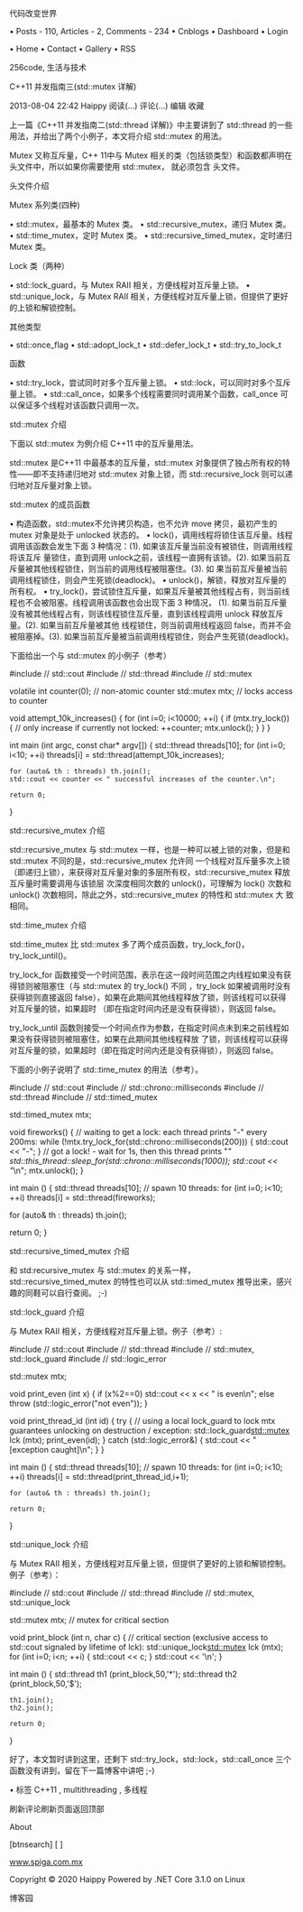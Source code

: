 代码改变世界

  • Posts - 110, Articles - 2, Comments - 234
  • Cnblogs
  • Dashboard
  • Login

  • Home
  • Contact
  • Gallery
  • RSS

256code, 生活与技术

C++11 并发指南三(std::mutex 详解)

2013-08-04 22:42  Haippy  阅读(...)  评论(...)  编辑  收藏

上一篇《C++11 并发指南二(std::thread 详解)》中主要讲到了 std::thread 的一些用法，并给出了两个小例子，本文将介绍 std::mutex
的用法。

Mutex 又称互斥量，C++ 11中与 Mutex 相关的类（包括锁类型）和函数都声明在 <mutex> 头文件中，所以如果你需要使用 std::mutex，
就必须包含 <mutex> 头文件。

<mutex> 头文件介绍

Mutex 系列类(四种)

  • std::mutex，最基本的 Mutex 类。
  • std::recursive_mutex，递归 Mutex 类。
  • std::time_mutex，定时 Mutex 类。
  • std::recursive_timed_mutex，定时递归 Mutex 类。

Lock 类（两种）

  • std::lock_guard，与 Mutex RAII 相关，方便线程对互斥量上锁。
  • std::unique_lock，与 Mutex RAII 相关，方便线程对互斥量上锁，但提供了更好的上锁和解锁控制。

其他类型

  • std::once_flag
  • std::adopt_lock_t
  • std::defer_lock_t
  • std::try_to_lock_t

函数

  • std::try_lock，尝试同时对多个互斥量上锁。
  • std::lock，可以同时对多个互斥量上锁。
  • std::call_once，如果多个线程需要同时调用某个函数，call_once 可以保证多个线程对该函数只调用一次。

std::mutex 介绍

下面以 std::mutex 为例介绍 C++11 中的互斥量用法。

std::mutex 是C++11 中最基本的互斥量，std::mutex 对象提供了独占所有权的特性——即不支持递归地对 std::mutex 对象上锁，而
std::recursive_lock 则可以递归地对互斥量对象上锁。

std::mutex 的成员函数

  • 构造函数，std::mutex不允许拷贝构造，也不允许 move 拷贝，最初产生的 mutex 对象是处于 unlocked 状态的。
  • lock()，调用线程将锁住该互斥量。线程调用该函数会发生下面 3 种情况：(1). 如果该互斥量当前没有被锁住，则调用线程将该互斥
    量锁住，直到调用 unlock之前，该线程一直拥有该锁。(2). 如果当前互斥量被其他线程锁住，则当前的调用线程被阻塞住。(3). 如
    果当前互斥量被当前调用线程锁住，则会产生死锁(deadlock)。
  • unlock()，解锁，释放对互斥量的所有权。
  • try_lock()，尝试锁住互斥量，如果互斥量被其他线程占有，则当前线程也不会被阻塞。线程调用该函数也会出现下面 3 种情况，
    (1). 如果当前互斥量没有被其他线程占有，则该线程锁住互斥量，直到该线程调用 unlock 释放互斥量。(2). 如果当前互斥量被其他
    线程锁住，则当前调用线程返回 false，而并不会被阻塞掉。(3). 如果当前互斥量被当前调用线程锁住，则会产生死锁(deadlock)。

下面给出一个与 std::mutex 的小例子（参考）

#include <iostream>       // std::cout
#include <thread>         // std::thread
#include <mutex>          // std::mutex

volatile int counter(0); // non-atomic counter
std::mutex mtx;           // locks access to counter

void attempt_10k_increases() {
    for (int i=0; i<10000; ++i) {
        if (mtx.try_lock()) {   // only increase if currently not locked:
            ++counter;
            mtx.unlock();
        }
    }
}

int main (int argc, const char* argv[]) {
    std::thread threads[10];
    for (int i=0; i<10; ++i)
        threads[i] = std::thread(attempt_10k_increases);

    for (auto& th : threads) th.join();
    std::cout << counter << " successful increases of the counter.\n";

    return 0;
}

std::recursive_mutex 介绍

std::recursive_mutex 与 std::mutex 一样，也是一种可以被上锁的对象，但是和 std::mutex 不同的是，std::recursive_mutex 允许同
一个线程对互斥量多次上锁（即递归上锁），来获得对互斥量对象的多层所有权，std::recursive_mutex 释放互斥量时需要调用与该锁层
次深度相同次数的 unlock()，可理解为 lock() 次数和 unlock() 次数相同，除此之外，std::recursive_mutex 的特性和 std::mutex 大
致相同。

std::time_mutex 介绍

std::time_mutex 比 std::mutex 多了两个成员函数，try_lock_for()，try_lock_until()。

try_lock_for 函数接受一个时间范围，表示在这一段时间范围之内线程如果没有获得锁则被阻塞住（与 std::mutex 的 try_lock() 不同
，try_lock 如果被调用时没有获得锁则直接返回 false），如果在此期间其他线程释放了锁，则该线程可以获得对互斥量的锁，如果超时
（即在指定时间内还是没有获得锁），则返回 false。

try_lock_until 函数则接受一个时间点作为参数，在指定时间点未到来之前线程如果没有获得锁则被阻塞住，如果在此期间其他线程释放
了锁，则该线程可以获得对互斥量的锁，如果超时（即在指定时间内还是没有获得锁），则返回 false。

下面的小例子说明了 std::time_mutex 的用法（参考）。

#include <iostream>       // std::cout
#include <chrono>         // std::chrono::milliseconds
#include <thread>         // std::thread
#include <mutex>          // std::timed_mutex

std::timed_mutex mtx;

void fireworks() {
  // waiting to get a lock: each thread prints "-" every 200ms:
  while (!mtx.try_lock_for(std::chrono::milliseconds(200))) {
    std::cout << "-";
  }
  // got a lock! - wait for 1s, then this thread prints "*"
  std::this_thread::sleep_for(std::chrono::milliseconds(1000));
  std::cout << "*\n";
  mtx.unlock();
}

int main ()
{
  std::thread threads[10];
  // spawn 10 threads:
  for (int i=0; i<10; ++i)
    threads[i] = std::thread(fireworks);

  for (auto& th : threads) th.join();

  return 0;
}

std::recursive_timed_mutex 介绍

和 std:recursive_mutex 与 std::mutex 的关系一样，std::recursive_timed_mutex 的特性也可以从 std::timed_mutex 推导出来，感兴
趣的同鞋可以自行查阅。 ;-)

std::lock_guard 介绍

与 Mutex RAII 相关，方便线程对互斥量上锁。例子（参考）:

#include <iostream>       // std::cout
#include <thread>         // std::thread
#include <mutex>          // std::mutex, std::lock_guard
#include <stdexcept>      // std::logic_error

std::mutex mtx;

void print_even (int x) {
    if (x%2==0) std::cout << x << " is even\n";
    else throw (std::logic_error("not even"));
}

void print_thread_id (int id) {
    try {
        // using a local lock_guard to lock mtx guarantees unlocking on destruction / exception:
        std::lock_guard<std::mutex> lck (mtx);
        print_even(id);
    }
    catch (std::logic_error&) {
        std::cout << "[exception caught]\n";
    }
}

int main ()
{
    std::thread threads[10];
    // spawn 10 threads:
    for (int i=0; i<10; ++i)
        threads[i] = std::thread(print_thread_id,i+1);

    for (auto& th : threads) th.join();

    return 0;
}

std::unique_lock 介绍

与 Mutex RAII 相关，方便线程对互斥量上锁，但提供了更好的上锁和解锁控制。例子（参考）：

#include <iostream>       // std::cout
#include <thread>         // std::thread
#include <mutex>          // std::mutex, std::unique_lock

std::mutex mtx;           // mutex for critical section

void print_block (int n, char c) {
    // critical section (exclusive access to std::cout signaled by lifetime of lck):
    std::unique_lock<std::mutex> lck (mtx);
    for (int i=0; i<n; ++i) {
        std::cout << c;
    }
    std::cout << '\n';
}

int main ()
{
    std::thread th1 (print_block,50,'*');
    std::thread th2 (print_block,50,'$');

    th1.join();
    th2.join();

    return 0;
}

好了，本文暂时讲到这里，还剩下 std::try_lock，std::lock，std::call_once 三个函数没有讲到，留在下一篇博客中讲吧 ;-)

  • 标签 C++11 , multithreading , 多线程

刷新评论刷新页面返回顶部

About

[btnsearch] [                    ]

www.spiga.com.mx

Copyright © 2020 Haippy
Powered by .NET Core 3.1.0 on Linux

博客园


